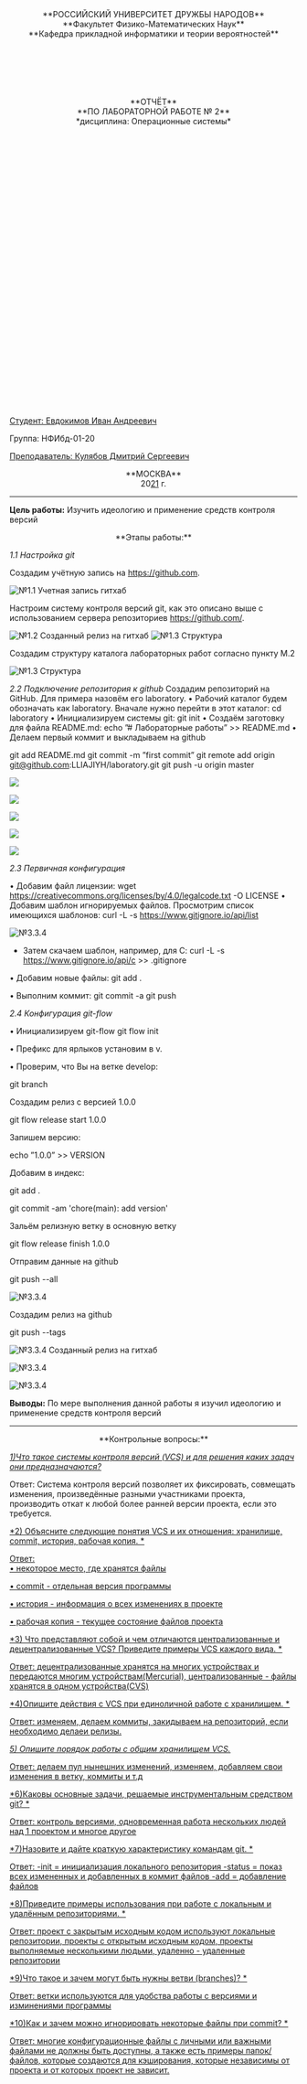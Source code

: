 <center> **РОССИЙСКИЙ УНИВЕРСИТЕТ ДРУЖБЫ НАРОДОВ** </center> 

<center> **Факультет Физико-Математических Наук** </center>

<center> **Кафедра прикладной информатики и теории вероятностей** </center>

<br>  
<br>
<br>
<br>  
<br>
<br>

<center> **ОТЧЁТ** </center>

<center> **ПО ЛАБОРАТОРНОЙ РАБОТЕ № 2** </center>

<center> *дисциплина: Операционные системы* </center>

<br>
<br>
<br>
<br>
<br>
<br>
<br>
<br>
<br>
<br>
<br>
<br>
<br>
<br>
<br>
<br>
<br>
<br>
<br>
<br>
<br>
<br>
<br>
<br>
<br>
<br>
<br>
<br>
<br>

<u> Студент: Евдокимов Иван Андреевич </u>

Группа: НФИбд-01-20

<u> Преподаватель: Кулябов Дмитрий Сергеевич </u>

<center> **МОСКВА** </center>
<center> 20<u>21</u> г. </center>

<div style="page-break-before:always;">  </div>


---


**Цель работы:** Изучить идеологию и применение средств контроля версий



<center>**Этапы работы:**</center>

*1.1 Настройка git*

Создадим учётную запись на https://github.com.

![ №1.1 Учетная запись гитхаб](./a.png)

Настроим систему контроля версий git, как это описано выше c использованием сервера
репозиториев https://github.com/.
![ №1.2 Созданный релиз на гитхаб](./a2.png)
![ №1.3 Структура](./a3.png)
Создадим структуру каталога лабораторных работ согласно пункту М.2

![ №1.3 Структура](./a20.png)
 
*2.2 Подключение репозитория к github*
Создадим репозиторий на GitHub. Для примера назовём его laboratory.
• Рабочий каталог будем обозначать как laboratory. Вначале нужно перейти в этот каталог:
cd laboratory
• Инициализируем системы git:
git init
• Создаём заготовку для файла README.md:
echo ”# Лабораторные работы” >> README.md
• Делаем первый коммит и выкладываем на github

git add README.md
git commit -m ”first commit”
git remote add origin git@github.com:LLIAJIYH/laboratory.git
git push -u origin master
![](./a5.png)

![](./6_4_02.png)

![](./6_4_02.png)

![](./6_4_02.png)

![](./6_4_02.png)

*2.3 Первичная конфигурация*

• Добавим файл лицензии:
wget https://creativecommons.org/licenses/by/4.0/legalcode.txt -O LICENSE
• Добавим шаблон игнорируемых файлов. Просмотрим список имеющихся шаблонов:
curl -L -s https://www.gitignore.io/api/list
![ №3.3.4](./6_4_03.png)

- Затем скачаем шаблон, например, для C:
curl -L -s https://www.gitignore.io/api/c >> .gitignore

• Добавим новые файлы:
git add .

• Выполним коммит:
git commit -a
git push
*2.4 Конфигурация git-flow*

• Инициализируем git-flow
git flow init

• Префикс для ярлыков установим в v.

• Проверим, что Вы на ветке develop:

git branch

Создадим релиз с версией 1.0.0

git flow release start 1.0.0

Запишем версию:

echo ”1.0.0” >> VERSION

Добавим в индекс:

git add .

git commit -am 'chore(main): add version'

Зальём релизную ветку в основную ветку

git flow release finish 1.0.0

Отправим данные на github

git push --all
 

![ №3.3.4](./6_4_03.png)


Создадим релиз на github

git push --tags


![ №3.3.4 Созданный релиз на гитхаб](./6_4_03.png)



![ №3.3.4](./6_4_04.png)
 

![ №3.3.4](./6_4_04.png)
 

**Выводы:** По мере выполнения данной работы я изучил идеологию и применение средств контроля
версий

---

<center> **Контрольные вопросы:** </center>

<u> *1)Что такое системы контроля версий (VCS) и для решения каких задач они предназначаются?* </u>

Ответ: Система контроля версий позволяет их фиксировать, совмещать изменения,
произведённые разными участниками проекта, производить откат к любой более
ранней версии проекта, если это требуется.


<u> *2) Объясните следующие понятия VCS и их отношения: хранилище, commit, история,рабочая копия.*<u> 

Ответ:  
• некоторое место, где хранятся файлы

• commit - отдельная версия программы

• история - информация о всех изменениях в проекте

• рабочая копия - текущее состояние файлов проекта



<u> *3) Что представляют собой и чем отличаются централизованные и децентрализованные
VCS? Приведите примеры VCS каждого вида. * </u>

Ответ: децентрализованные хранятся на многих устройствах и передаются многим
устройствам(Mercurial), централизованные - файлы хранятся в одном устройства(CVS)

<u> *4)Опишите действия с VCS при единоличной работе с хранилищем. * </u>

Ответ: изменяем, делаем коммиты, закидываем на репозиторий, если необходимо делаеи
релизы.

 

<u> *5) Опишите порядок работы с общим хранилищем VCS.* </u>

Ответ: делаем пул нынешних изменений, изменяем, добавляем свои изменения в ветку,
коммиты и т.д

<u> *6)Каковы основные задачи, решаемые инструментальным средством git? * </u>

Ответ: контроль версиями, одновременная работа нескольких людей над 1 проектом и многое
другое

<u> *7)Назовите и дайте краткую характеристику командам git. * </u>

Ответ: -init = инициализация локального репозитория -status = показ всех измененных и
добавленных в коммит файлов -add = добавление файлов

<u> *8)Приведите примеры использования при работе с локальным и удалённым репозиториями. * </u>

Ответ: проект с закрытым исходным кодом используют локальные репозитории, проекты с
открытым исходным кодом, проекты выполняемые несколькими людьми, удаленно -
удаленные репозитории

<u> *9)Что такое и зачем могут быть нужны ветви (branches)? * </u>

Ответ:  ветки используются для удобства работы с версиями и изминениями программы


<u> *10)Как и зачем можно игнорировать некоторые файлы при commit? * </u>

Ответ: многие конфигурационные файлы с личными или важными файлами не должны быть
доступны, а также есть примеры папок/файлов, которые создаются для кэширования,
которые независимы от проекта и от которых проект не зависит.

